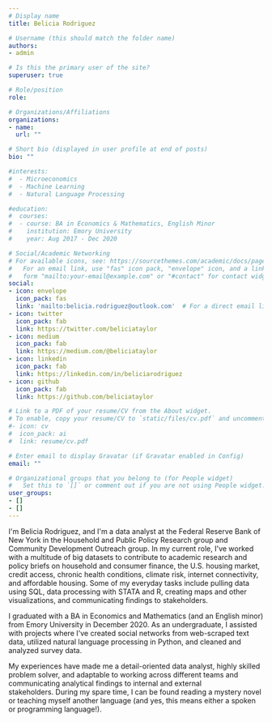 ```yaml
---
# Display name
title: Belicia Rodriguez

# Username (this should match the folder name)
authors:
- admin

# Is this the primary user of the site?
superuser: true

# Role/position
role:

# Organizations/Affiliations
organizations:
- name:
  url: ""

# Short bio (displayed in user profile at end of posts)
bio: ""

#interests:
#  - Microeconomics
#  - Machine Learning
#  - Natural Language Processing

#education:
#  courses:
#  - course: BA in Economics & Mathematics, English Minor
#    institution: Emory University
#    year: Aug 2017 - Dec 2020

# Social/Academic Networking
# For available icons, see: https://sourcethemes.com/academic/docs/page-builder/#icons
#   For an email link, use "fas" icon pack, "envelope" icon, and a link in the
#   form "mailto:your-email@example.com" or "#contact" for contact widget.
social:
- icon: envelope
  icon_pack: fas
  link: 'mailto:belicia.rodriguez@outlook.com'  # For a direct email link, use "mailto:test@example.org".
- icon: twitter
  icon_pack: fab
  link: https://twitter.com/beliciataylor
- icon: medium
  icon_pack: fab
  link: https://medium.com/@beliciataylor
- icon: linkedin
  icon_pack: fab
  link: https://linkedin.com/in/beliciarodriguez
- icon: github
  icon_pack: fab
  link: https://github.com/beliciataylor

# Link to a PDF of your resume/CV from the About widget.
# To enable, copy your resume/CV to `static/files/cv.pdf` and uncomment the lines below.
#- icon: cv
#  icon_pack: ai
#  link: resume/cv.pdf

# Enter email to display Gravatar (if Gravatar enabled in Config)
email: ""

# Organizational groups that you belong to (for People widget)
#   Set this to `[]` or comment out if you are not using People widget.
user_groups:
- []
- []
---
```


I'm Belicia Rodriguez, and I'm a data analyst at the Federal Reserve Bank of New York in the Household and Public Policy Research group and Community Development Outreach group. In my current role, I've worked with a multitude of big datasets to contribute to academic research and policy briefs on household and consumer finance, the U.S. housing market, credit access, chronic health conditions, climate risk, internet connectivity, and affordable housing. Some of my everyday tasks include pulling data using SQL, data processing with STATA and R, creating maps and other visualizations, and communicating findings to stakeholders.  

I graduated with a BA in Economics and Mathematics (and an English minor) from Emory University in December 2020. As an undergraduate, I assisted with projects where I've created social networks from web-scraped text data, utilized natural language processing in Python, and cleaned and analyzed survey data. 

My experiences have made me a detail-oriented data analyst, highly skilled problem solver, and adaptable to working across different teams and communicating analytical findings to internal and external stakeholders. During my spare time, I can be found reading a mystery novel or teaching myself another language (and yes, this means either a spoken or programming language!).